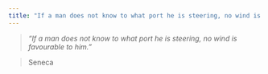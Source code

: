 ```yaml
---
title: "If a man does not know to what port he is steering, no wind is favourable to him."
---
```

>*“If a man does not know to what port he is steering, no wind is favourable to him.”* 

>Seneca  